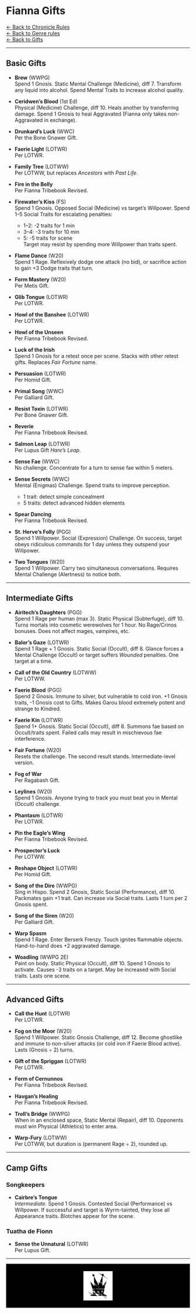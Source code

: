 #  Fianna Gifts

[← Back to Chronicle Rules](../../README.md)  
[← Back to Genre rules](../README.md)  
[← Back to Gifts](./README.md)

-----

## Basic Gifts

- **Brew** (WWPG)  
  Spend 1 Gnosis. Static Mental Challenge (Medicine), diff 7. Transform any liquid into alcohol. Spend Mental Traits to increase alcohol quality.

- **Ceridwen’s Blood** (1st Ed)  
  Physical (Medicine) Challenge, diff 10. Heals another by transferring damage. Spend 1 Gnosis to heal Aggravated (Fianna only takes non-Aggravated in exchange).

- **Drunkard’s Luck** (WWC)  
  Per the Bone Gnawer Gift.

- **Faerie Light** (LOTWR)  
  Per LOTWR.

- **Family Tree** (LOTWW)  
  Per LOTWW, but replaces *Ancestors* with *Past Life*.

- **Fire in the Belly**  
  Per Fianna Tribebook Revised.

- **Firewater’s Kiss** (FS)  
  Spend 1 Gnosis. Opposed Social (Medicine) vs target’s Willpower. Spend 1–5 Social Traits for escalating penalties:
  - 1–2: -2 traits for 1 min
  - 3–4: -3 traits for 10 min
  - 5: -5 traits for scene  
  Target may resist by spending more Willpower than traits spent.

- **Flame Dance** (W20)  
  Spend 1 Rage. Reflexively dodge one attack (no bid), or sacrifice action to gain +3 Dodge traits that turn.

- **Form Mastery** (W20)  
  Per Metis Gift.

- **Glib Tongue** (LOTWR)  
  Per LOTWR.

- **Howl of the Banshee** (LOTWR)  
  Per LOTWR.

- **Howl of the Unseen**  
  Per Fianna Tribebook Revised.

- **Luck of the Irish**  
  Spend 1 Gnosis for a retest once per scene. Stacks with other retest gifts. Replaces *Fair Fortune* name.

- **Persuasion** (LOTWR)  
  Per Homid Gift.

- **Primal Song** (WWC)  
  Per Galliard Gift.

- **Resist Toxin** (LOTWR)  
  Per Bone Gnawer Gift.

- **Reverie**  
  Per Fianna Tribebook Revised.

- **Salmon Leap** (LOTWR)  
  Per Lupus Gift *Hare’s Leap*.

- **Sense Fae** (WWC)  
  No challenge. Concentrate for a turn to sense fae within 5 meters.

- **Sense Secrets** (WWC)  
  Mental (Enigmas) Challenge. Spend traits to improve perception.  
  - 1 trait: detect simple concealment  
  - 5 traits: detect advanced hidden elements

- **Spear Dancing**  
  Per Fianna Tribebook Revised.

- **St. Herve’s Folly** (PGG)  
  Spend 1 Willpower. Social (Expression) Challenge. On success, target obeys ridiculous commands for 1 day unless they outspend your Willpower.

- **Two Tongues** (W20)  
  Spend 1 Willpower. Carry two simultaneous conversations. Requires Mental Challenge (Alertness) to notice both.

---

## Intermediate Gifts

- **Airitech’s Daughters** (PGG)  
  Spend 1 Rage per human (max 3). Static Physical (Subterfuge), diff 10. Turns mortals into cosmetic werewolves for 1 hour. No Rage/Crinos bonuses. Does not affect mages, vampires, etc.

- **Balor’s Gaze** (LOTWR)  
  Spend 1 Rage + 1 Gnosis. Static Social (Occult), diff 8. Glance forces a Mental Challenge (Occult) or target suffers *Wounded* penalties. One target at a time.

- **Call of the Old Country** (LOTWW)  
  Per LOTWW.

- **Faerie Blood** (PGG)  
  Spend 2 Gnosis. Immune to silver, but vulnerable to cold iron. +1 Gnosis traits, -1 Gnosis cost to Gifts. Makes Garou blood extremely potent and strange to Kindred.

- **Faerie Kin** (LOTWR)  
  Spend 1+ Gnosis. Static Social (Occult), diff 8. Summons fae based on Occult/traits spent. Failed calls may result in mischievous fae interference.

- **Fair Fortune** (W20)  
  Resets the challenge. The second result stands. Intermediate-level version.

- **Fog of War**  
  Per Ragabash Gift.

- **Leylines** (W20)  
  Spend 1 Gnosis. Anyone trying to track you must beat you in Mental (Occult) challenge.

- **Phantasm** (LOTWR)  
  Per LOTWR.

- **Pin the Eagle’s Wing**  
  Per Fianna Tribebook Revised.

- **Prospector’s Luck**  
  Per LOTWW.

- **Reshape Object** (LOTWR)  
  Per Homid Gift.

- **Song of the Dire** (WWPG)  
  Sing in Hispo. Spend 2 Gnosis, Static Social (Performance), diff 10. Packmates gain +1 trait. Can increase via Social traits. Lasts 1 turn per 2 Gnosis spent.

- **Song of the Siren** (W20)  
  Per Galliard Gift.

- **Warp Spasm**  
  Spend 1 Rage. Enter Berserk Frenzy. Touch ignites flammable objects. Hand-to-hand does +2 aggravated damage.

- **Woadling** (WWPG 2E)  
  Paint on body. Static Physical (Occult), diff 10. Spend 1 Gnosis to activate. Causes -3 traits on a target. May be increased with Social traits. Lasts one scene.

---

## Advanced Gifts

- **Call the Hunt** (LOTWR)  
  Per LOTWR.

- **Fog on the Moor** (W20)  
  Spend 1 Willpower. Static Gnosis Challenge, diff 12. Become ghostlike and immune to non-silver attacks (or cold iron if Faerie Blood active). Lasts (Gnosis ÷ 2) turns.

- **Gift of the Spriggan** (LOTWR)  
  Per LOTWR.

- **Form of Cernunnos**  
  Per Fianna Tribebook Revised.

- **Havgan’s Healing**  
  Per Fianna Tribebook Revised.

- **Troll’s Bridge** (WWPG)  
  When in an enclosed space, Static Mental (Repair), diff 10. Opponents must win Physical (Athletics) to enter area.

- **Warp-Fury** (LOTWW)  
  Per LOTWW, but duration is (permanent Rage ÷ 2), rounded up.

---

## Camp Gifts

### Songkeepers

- **Cairbre’s Tongue**  
  *Intermediate*. Spend 1 Gnosis. Contested Social (Performance) vs Willpower. If successful and target is Wyrm-tainted, they lose all Appearance traits. Blotches appear for the scene.

### Tuatha de Fionn

- **Sense the Unnatural** (LOTWR)  
  Per Lupus Gift.

-----
<p align="center" style="background-color: #000; padding: 20px;">
  <img src="https://raw.githubusercontent.com/mckn-larp/.github/main/profile/05-queen-glow.png" alt="Knoxville Crown Footer" width="80" style="margin: 0 20px; vertical-align: middle;" />
</p>
